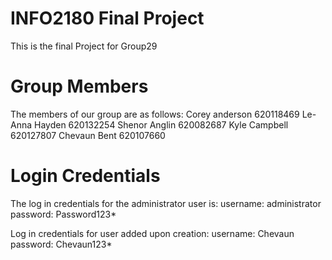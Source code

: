 # INFO2180 Final Project
This is the final Project for Group29
# Group Members
The members of our group are as follows:
Corey anderson 620118469
Le-Anna Hayden 620132254
Shenor Anglin 620082687
Kyle Campbell 620127807
Chevaun Bent 620107660


# Login Credentials
The log in credentials for the administrator user is:
username: administrator
password: Password123*

Log in credentials for user added upon creation:
username: Chevaun
password: Chevaun123*
